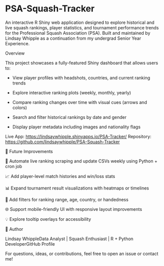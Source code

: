 # PSA-Squash-Tracker

An interactive R Shiny web application designed to explore historical and live squash rankings, player statistics, and tournament performance trends for the Professional Squash Association (PSA). Built and maintained by Lindsay Whipple as a continuation from my undergrad Senior Year Experience.

Overview

This project showcases a fully-featured Shiny dashboard that allows users to:

- View player profiles with headshots, countries, and current ranking trends

- Explore interactive ranking plots (weekly, monthly, yearly)

- Compare ranking changes over time with visual cues (arrows and colors)

- Search and filter historical rankings by date and gender

- Display player metadata including images and nationality flags

Live App: https://lindsaywhipple.shinyapps.io/PSA-Tracker/
Repository: https://github.com/lindsaywhipple/PSA-Squash-Tracker


🌱 Future Improvements

🔄 Automate live ranking scraping and update CSVs weekly using Python + cron job

📈 Add player-level match histories and win/loss stats

📊 Expand tournament result visualizations with heatmaps or timelines

🎯 Add filters for ranking range, age, country, or handedness

🌐 Support mobile-friendly UI with responsive layout improvements

💡 Explore tooltip overlays for accessibility


🧠 Author

Lindsay WhippleData Analyst | Squash Enthusiast | R + Python DeveloperGitHub Profile

For questions, ideas, or contributions, feel free to open an issue or contact me!
